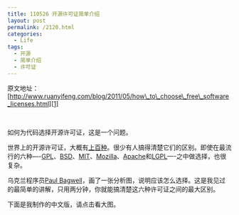 ```yaml
---
title: 110526 开源许可证简单介绍
layout: post
permalink: /2120.html
categories:
  - Life
tags:
  - 开源
  - 简单介绍
  - 许可证
---
```

原文地址：[http://www.ruanyifeng.com/blog/2011/05/how\_to\_choose\_free\_software_licenses.html][1]

&nbsp;

<div>
  <p>
    如何为代码选择开源许可证，这是一个问题。
  </p>
</div>

<div id="more">
  <p>
    世界上的开源许可证，大概有<a href="http://www.gnu.org/licenses/license-list.html" target="_blank">上百种</a>。很少有人搞得清楚它们的区别。即使在最流行的六种&#8212;-<a href="http://www.gnu.org/licenses/gpl.html" target="_blank">GPL</a>、<a href="http://en.wikipedia.org/wiki/BSD_licenses" target="_blank">BSD</a>、<a href="http://en.wikipedia.org/wiki/MIT_License" target="_blank">MIT</a>、<a href="http://www.mozilla.org/MPL/" target="_blank">Mozilla</a>、<a href="http://www.apache.org/licenses/LICENSE-2.0" target="_blank">Apache</a>和<a href="http://www.gnu.org/copyleft/lesser.html" target="_blank">LGPL</a>&#8212;-之中做选择，也很复杂。
  </p>
  
  <p>
    乌克兰程序员<a href="http://pbagwl.com/post/5078147450/description-of-popular-software-licenses" target="_blank">Paul Bagwell</a>，画了一张分析图，说明应该怎么选择。这是我见过的最简单的讲解，只用两分钟，你就能搞清楚这六种许可证之间的最大区别。
  </p>
  
  <p>
    下面是我制作的中文版，请点击看大图。
  </p>
  
  <p>
    <a href="http://image.beekka.com/blog/201105/free_software_licenses.png" target="_blank"><img src="http://image.beekka.com/blog/201105/bg2011050101.png" alt="" /></a>
  </p>
</div>

&nbsp;

 [1]: http://www.ruanyifeng.com/blog/2011/05/how_to_choose_free_software_licenses.html